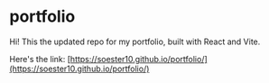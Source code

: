 # portfolio

Hi! This the updated repo for my portfolio, built with React and Vite.

Here's the link: [https://soester10.github.io/portfolio/](https://soester10.github.io/portfolio/)
